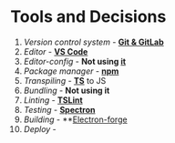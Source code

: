 # Tools and Decisions
1. _Version control system_ -   [**Git & GitLab**](./vcm.md)
2. _Editor_ -   [**VS Code**](./vscode.md)
3. _Editor-config_ -    **Not using [it](https://editorconfig.org)**
4. _Package manager_ -  [**npm**](./npm-nsp.md)
5. _Transpiling_  - [**TS**](./typescript.md) to JS
6. _Bundling_   -   **Not using it**
7. _Linting_    -   **[TSLint](./linting.md)**
8. _Testing_    -   **[Spectron](./teing.md)**
9. _Building_   -   **[Electron-forge](./building.md)
10. _Deploy_    -   